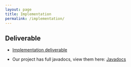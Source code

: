 ```yaml
---
layout: page
title: Implementation
permalink: /implementation/
---
```


## Deliverable
+ [Implementation deliverable](../assets/implementation_deliverable.pdf)

+ Our project has full javadocs, view them here: [Javadocs](../javadoc/)